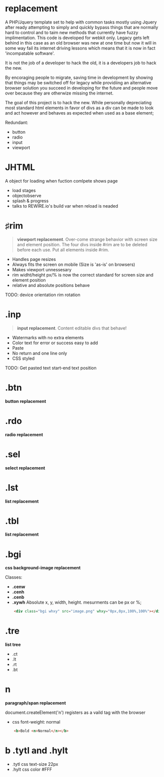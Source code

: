 replacement
===========

A PHP/Jquery template set to help with common tasks mostly using Jquery after ready attempting to simply and quickly bypass things that are normally hard to control and to taim new methods that currently have fuzzy implimentation. This code is developed for webkit only. Legacy gets left behind in this case as an old browser was new at one time but now it will in some way fail its internet driving lessons which means that it is now in fact 'incompatable software'. 

It is not the job of a developer to hack the old, it is a developers job to hack the new.

By encoraging people to migrate, saving time in development by showing that things may be switched off for legacy while providiing an alternative browser solution you succeed in developing for the future and people move over because they are otherwize missing the internet.

The goal of this project is to hack the new. While personally depreciating most standard html elements in favor of divs as a div can be made to look and act however and behaves as expected when used as a base element;

Redundant:
- button
- radio
- input
- viewport
 

JHTML
=====

A object for loading when fuction comlpete shows page
- load stages
- objectobserve
- splash & progress
- talks to REWIRE.io's build var when reload is neaded


♯rim
====

> **viewport replacement**. Over-come strange behavior with screen size and element position.
> The four divs inside #rim are to be deleted before each use. Put all elements inside #rim.

- Handles page resizes
- Always fits the screen on mobile (Size is 'as-is' on browsers)
- Makes viewport unnessesary
- rim widht/height px/% is now the correct standard for screen size and element position
- relative and absolute positions behave

TODO: device orientation rim rotation

.inp
====

> **input replacement**. Content editable divs that behave!

- Watermarks with no extra elements
- Color text for error or success easy to add
- Paste
- No return and one line only
- CSS styled

TODO: Get pasted text start-end text position

.btn
====

**button replacement**

.rdo
====

**radio replacement**

.sel
====

**select replacement**

.lst
====

**list replacement**

.tbl
====

**list replacement**

.bgi
====

**css background-image replacement** 

Classes: 

- **.cenw**
- **.cenh**
- **.cenb**
- **.xywh** Absolute x, y, width, height. mesurments can be px or %; 

```html
    <div class="bgi whxy" src="image.png" whxy="0px,0px,100%,100%"></div>
```

.tre
====

**list tree**
- .ct
- .lt
- .rt
- .bt
 

n
=

**paragraph/span replacement**

document.createElement('n') registers <n> as a vaild tag with the browser

- css font-weight: normal

```html
    <b>Bold <n>Normal</n></b>
```

b .tytl and .hylt
=================

- .tytl css text-size 22px
- .hylt css color #FFF







